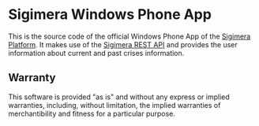 Sigimera Windows Phone App
==========================

This is the source code of the official Windows Phone App of the [Sigimera Platform](http://www.sigimera.org).
It makes use of the [Sigimera REST API](http://api.sigimera.org) and provides
the user information about current and past crises information.

Warranty
--------

This software is provided "as is" and without any express or implied warranties, 
including, without limitation, the implied warranties of merchantibility and 
fitness for a particular purpose.